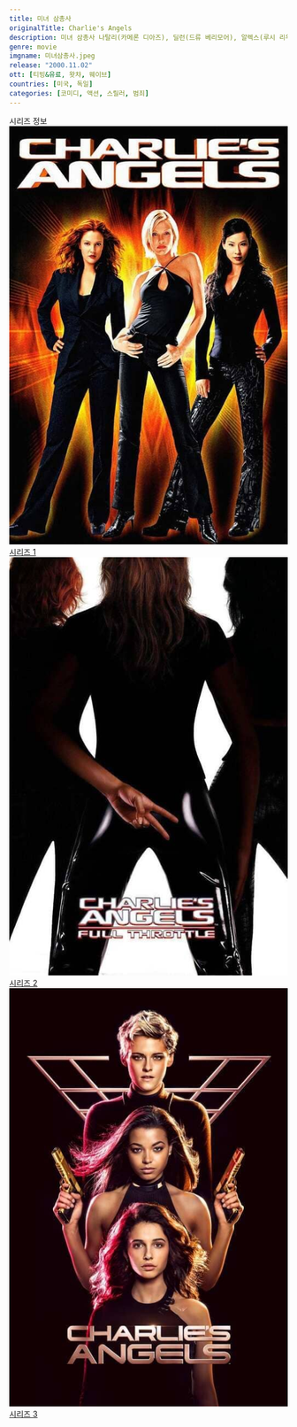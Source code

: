 ```yaml
---
title: 미녀 삼총사
originalTitle: Charlie's Angels
description: 미녀 삼총사 나탈리(카메론 디아즈), 딜런(드류 베리모어), 알렉스(루시 리우)는 사립탐정으로 녹스 테크놀로지사의 설립자인 과학자 에릭 녹스(샘 록웰)를 찾아달라는 의뢰를 받는다. 녹스 사건을 조사하던 미녀 삼총사는 녹스 일당의 속임수에 넘어갔음을 알게된다. 미녀 삼총사를 처치하고 녹스가 노린 것은 미녀들의 대부인 찰리(존 포사이드)를 처치하는 것. 녹스 일당으로 부터 찰리를 보호하기 위한 미녀 삼총사의 활약이 시작되는데...
genre: movie
imgname: 미녀삼총사.jpeg
release: "2000.11.02"
ott: [티빙&유료, 왓챠, 웨이브]
countries: [미국, 독일]
categories: [코미디, 액션, 스릴러, 범죄]
---
```


<div class="title bold">시리즈 정보</div>

<div class="season-list">
<div class="item">
<a href="/movie/미녀삼총사" >
<img src="/poster/미녀삼총사.jpeg" alt="미녀삼총사 포스터 ">
시리즈 1</a>
</div>

<div class="item">
<a href="/movie/미녀삼총사2맥시멈스피드" >
<img src="/poster/미녀삼총사2맥시멈스피드.jpeg" alt="미녀삼총사2맥시멈스피드 포스터 ">
시리즈 2</a>
</div>

<div class="item">
<a href="/movie/미녀삼총사3" >
<img src="/poster/미녀삼총사3.jpeg" alt="미녀삼총사3 포스터 ">
시리즈 3</a>
</div>
</div>
